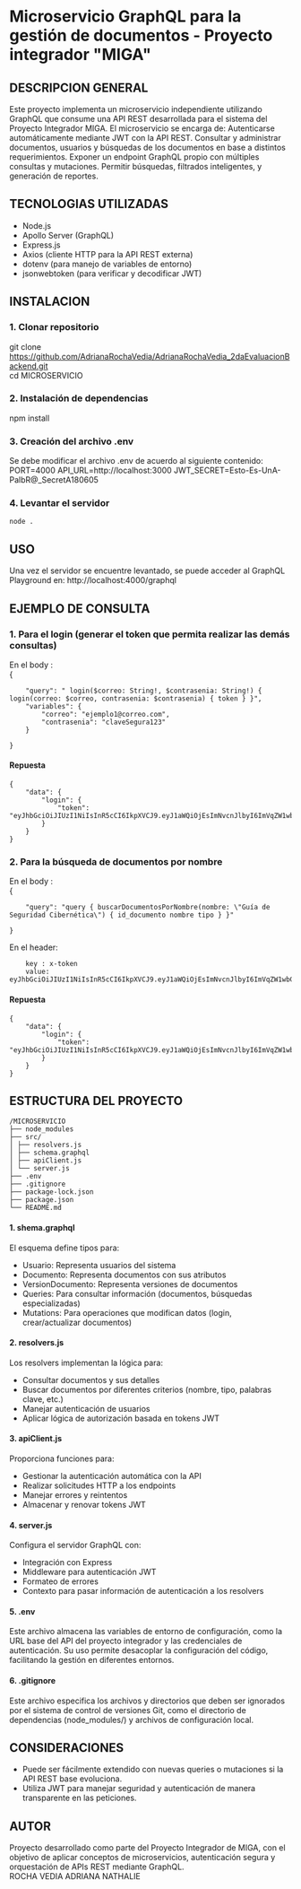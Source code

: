 # Microservicio GraphQL para la gestión de documentos - Proyecto integrador "MIGA"

## DESCRIPCION GENERAL

Este proyecto implementa un microservicio independiente utilizando GraphQL que consume una API REST desarrollada para el sistema del Proyecto Integrador MIGA. El microservicio se encarga de:
Autenticarse automáticamente mediante JWT con la API REST.
Consultar y administrar documentos, usuarios y búsquedas de los documentos en base a distintos requerimientos.
Exponer un endpoint GraphQL propio con múltiples consultas y mutaciones.
Permitir búsquedas, filtrados inteligentes, y generación de reportes.

## TECNOLOGIAS UTILIZADAS

- Node.js
- Apollo Server (GraphQL)
- Express.js
- Axios (cliente HTTP para la API REST externa)
- dotenv (para manejo de variables de entorno)
- jsonwebtoken (para verificar y decodificar JWT)

## INSTALACION

### 1. Clonar repositorio

git clone https://github.com/AdrianaRochaVedia/AdrianaRochaVedia_2daEvaluacionBackend.git  
cd  MICROSERVICIO  

### 2. Instalación de dependencias

npm install

### 3. Creación del archivo .env

Se debe modificar el archivo .env de acuerdo al siguiente contenido: 
    PORT=4000
    API_URL=http://localhost:3000
    JWT_SECRET=Esto-Es-UnA-PalbR@_SecretA180605

### 4. Levantar el servidor

    node .

## USO

Una vez el servidor se encuentre levantado, se puede acceder al GraphQL Playground en:
    http://localhost:4000/graphql

## EJEMPLO DE CONSULTA

### 1. Para el login (generar el token que permita realizar las demás consultas)

En el body :  
    {  

        "query": " login($correo: String!, $contrasenia: String!) { login(correo: $correo, contrasenia: $contrasenia) { token } }",  
        "variables": {  
            "correo": "ejemplo1@correo.com",  
            "contrasenia": "claveSegura123"  
        }  

    }  

#### Repuesta
    {  
        "data": {  
            "login": {  
                "token": "eyJhbGciOiJIUzI1NiIsInR5cCI6IkpXVCJ9.eyJ1aWQiOjEsImNvcnJlbyI6ImVqZW1wbG8xQGNvcnJlby5jb20iLCJpYXQiOjE3NDYzNzc3OTMsImV4cCI6MTc0Njk4MjU5M30.gSWbH6bTVk0Mbv9i9r8bA1CQC7tFj1r3nwbqO6AXE9U"  
            }  
        }  
    }  

### 2. Para la búsqueda de documentos por nombre

En el body :    
    {   
           
        "query": "query { buscarDocumentosPorNombre(nombre: \"Guía de Seguridad Cibernética\") { id_documento nombre tipo } }" 
            
    }      

En el header: 
     
        key : x-token  
        value: eyJhbGciOiJIUzI1NiIsInR5cCI6IkpXVCJ9.eyJ1aWQiOjEsImNvcnJlbyI6ImVqZW1wbG8xQGNvcnJlby5jb20iLCJpYXQiOjE3NDYzNzc3OTMsImV4cCI6MTc0Njk4MjU5M30.gSWbH6bTVk0Mbv9i9r8bA1CQC7tFj1r3nwbqO6AXE9U  
            

#### Repuesta  
    {   
        "data": {  
            "login": {    
                "token": "eyJhbGciOiJIUzI1NiIsInR5cCI6IkpXVCJ9.eyJ1aWQiOjEsImNvcnJlbyI6ImVqZW1wbG8xQGNvcnJlby5jb20iLCJpYXQiOjE3NDYzNzc3OTMsImV4cCI6MTc0Njk4MjU5M30.gSWbH6bTVk0Mbv9i9r8bA1CQC7tFj1r3nwbqO6AXE9U"  
            }    
        }    
    }   

## ESTRUCTURA DEL PROYECTO
  
    /MICROSERVICIO
    ├── node_modules
    ├── src/
    │ ├── resolvers.js
    │ ├── schema.graphql
    │ ├── apiClient.js
    │ └── server.js
    ├── .env
    ├── .gitignore
    ├── package-lock.json
    ├── package.json
    └── README.md  

#### 1. shema.graphql
El esquema define tipos para:  
- Usuario: Representa usuarios del sistema  
- Documento: Representa documentos con sus atributos  
- VersionDocumento: Representa versiones de documentos  
- Queries: Para consultar información (documentos, búsquedas especializadas)  
- Mutations: Para operaciones que modifican datos (login, crear/actualizar documentos)  

#### 2. resolvers.js  
Los resolvers implementan la lógica para:  
- Consultar documentos y sus detalles  
- Buscar documentos por diferentes criterios (nombre, tipo, palabras clave, etc.)  
- Manejar autenticación de usuarios  
- Aplicar lógica de autorización basada en tokens JWT  

#### 3. apiClient.js  
Proporciona funciones para:  
- Gestionar la autenticación automática con la API  
- Realizar solicitudes HTTP a los endpoints  
- Manejar errores y reintentos  
- Almacenar y renovar tokens JWT  

#### 4. server.js 
Configura el servidor GraphQL con:  
- Integración con Express  
- Middleware para autenticación JWT  
- Formateo de errores  
- Contexto para pasar información de autenticación a los resolvers  

#### 5. .env   
Este archivo almacena las variables de entorno de configuración, como la URL base del API del proyecto integrador y las credenciales de autenticación. Su uso permite desacoplar la configuración del código, facilitando la gestión en diferentes entornos.  

#### 6. .gitignore    
Este archivo especifica los archivos y directorios que deben ser ignorados por el sistema de control de versiones Git, como el directorio de dependencias (node_modules/) y archivos de configuración local.   

## CONSIDERACIONES

- Puede ser fácilmente extendido con nuevas queries o mutaciones si la API REST base evoluciona.  
- Utiliza JWT para manejar seguridad y autenticación de manera transparente en las peticiones.  

## AUTOR

Proyecto desarrollado como parte del Proyecto Integrador de MIGA, con el objetivo de aplicar conceptos de microservicios, autenticación segura y orquestación de APIs REST mediante GraphQL.  
ROCHA VEDIA ADRIANA NATHALIE